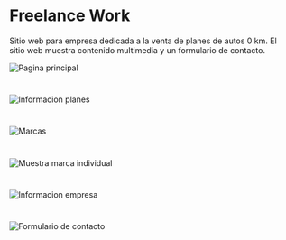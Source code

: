 # Freelance Work

Sitio web para empresa dedicada a la venta de planes de autos 0 km. El sitio web muestra contenido multimedia y un formulario de contacto.

![Pagina principal](https://i.imgur.com/R1WXJIv.png)
#
![Informacion planes](https://i.imgur.com/VOYHOsp.png)
#
![Marcas](https://i.imgur.com/EQPYdCp.png)
#
![Muestra marca individual](https://i.imgur.com/TrxMgpk.png)
#
![Informacion empresa](https://i.imgur.com/fgLFknA.png)
#
![Formulario de contacto](https://i.imgur.com/im4gZih.png)
